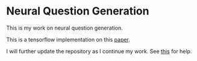 # Neural Question Generation
This is my work on neural question generation.

This is a tensorflow implementation on this [paper](https://arxiv.org/abs/1705.00106).

I will further update the repository as I continue my work. See [this](https://res.qyzhou.me) for help.
